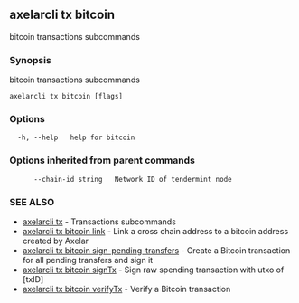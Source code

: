 ## axelarcli tx bitcoin

bitcoin transactions subcommands

### Synopsis

bitcoin transactions subcommands

```
axelarcli tx bitcoin [flags]
```

### Options

```
  -h, --help   help for bitcoin
```

### Options inherited from parent commands

```
      --chain-id string   Network ID of tendermint node
```

### SEE ALSO

- [axelarcli tx](axelarcli_tx.md)	 - Transactions subcommands
- [axelarcli tx bitcoin link](axelarcli_tx_bitcoin_link.md)	 - Link a cross chain address to a bitcoin address created by Axelar
- [axelarcli tx bitcoin sign-pending-transfers](axelarcli_tx_bitcoin_sign-pending-transfers.md)	 - Create a Bitcoin transaction for all pending transfers and sign it
- [axelarcli tx bitcoin signTx](axelarcli_tx_bitcoin_signTx.md)	 - Sign raw spending transaction with utxo of \[txID\]
- [axelarcli tx bitcoin verifyTx](axelarcli_tx_bitcoin_verifyTx.md)	 - Verify a Bitcoin transaction
